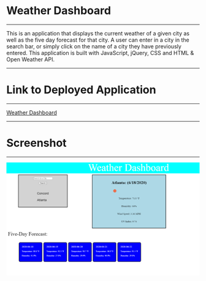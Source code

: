 # Weather Dashboard
****
This is an application that displays the current weather of a given city as well as the five day forecast for that city. A user can enter in a city in the search bar, or simply click on the name of a city they have previously entered. This application is built with JavaScript, jQuery, CSS and HTML & Open Weather API.
****
# Link to Deployed Application
****
<a href="https://graysondeese.github.io/WeatherDashboard/"> Weather Dashboard </a>
****
# Screenshot
****
<img src="Assets/pictures/Screenshot.PNG">
